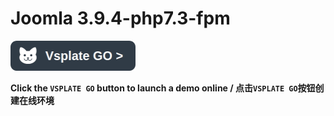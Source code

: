 # Joomla 3.9.4-php7.3-fpm

<a href="https://www.vsplate.com/?docker-compose=https://github.com/vsplate/dcenvs/joomla/3.9.4-php7.3-fpm"><img alt="VSPLATE GO" src="https://raw.githubusercontent.com/vsplate/images/master/vsgo_btn.png" width="200px"></a>

**Click the `VSPLATE GO` button to launch a demo online / 点击`VSPLATE GO`按钮创建在线环境**